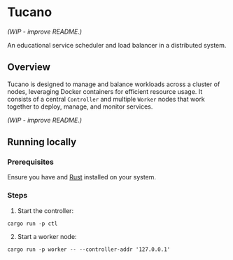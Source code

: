 # Tucano

_(WIP - improve README.)_

An educational service scheduler and load balancer in a distributed system.

## Overview
Tucano is designed to manage and balance workloads across a cluster of nodes, leveraging Docker
containers for efficient resource usage. It consists of a central `Controller` and multiple
`Worker` nodes that work together to deploy, manage, and monitor services.

_(WIP - improve README.)_

## Running locally

### Prerequisites
Ensure you have and [Rust](https://www.rust-lang.org/) installed on your system.

### Steps

1. Start the controller:

```
cargo run -p ctl
```

2. Start a worker node:

```
cargo run -p worker -- --controller-addr '127.0.0.1'
```
